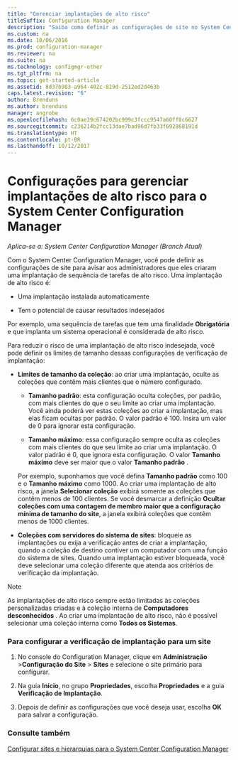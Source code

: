 ```yaml
---
title: "Gerenciar implantações de alto risco"
titleSuffix: Configuration Manager
description: "Saiba como definir as configurações de site no System Center Configuration Manager para avisar os administradores se eles criaram uma implantação de alto risco."
ms.custom: na
ms.date: 10/06/2016
ms.prod: configuration-manager
ms.reviewer: na
ms.suite: na
ms.technology: configmgr-other
ms.tgt_pltfrm: na
ms.topic: get-started-article
ms.assetid: 8d37b983-a964-402c-819d-2512ed2d463b
caps.latest.revision: "6"
author: Brenduns
ms.author: brenduns
manager: angrobe
ms.openlocfilehash: 6c0ae39c674202bc999c3fccc9547a60ff8c6627
ms.sourcegitcommit: c236214b2fcc13dae7bad96d7fb33f692868191d
ms.translationtype: HT
ms.contentlocale: pt-BR
ms.lasthandoff: 10/12/2017
---
```

# <a name="settings-to-manage-high-risk-deployments-for-system-center-configuration-manager"></a>Configurações para gerenciar implantações de alto risco para o System Center Configuration Manager

*Aplica-se a: System Center Configuration Manager (Branch Atual)*


Com o System Center Configuration Manager, você pode definir as configurações de site para avisar aos administradores que eles criaram uma implantação de sequência de tarefas de alto risco. Uma implantação de alto risco é:  

-   Uma implantação instalada automaticamente  

-   Tem o potencial de causar resultados indesejados  

 Por exemplo, uma sequência de tarefas que tem uma finalidade **Obrigatória** e que implanta um sistema operacional é considerada de alto risco.  

 Para reduzir o risco de uma implantação de alto risco indesejada, você pode definir os limites de tamanho dessas configurações de verificação de implantação:  

-   **Limites de tamanho da coleção**: ao criar uma implantação, oculte as coleções que contêm mais clientes que o número configurado.  

    -   **Tamanho padrão**: esta configuração oculta coleções, por padrão, com mais clientes do que o seu limite ao criar uma implantação. Você ainda poderá ver estas coleções ao criar a implantação, mas elas ficam ocultas por padrão. O valor padrão é 100. Insira um valor de 0 para ignorar esta configuração.  

    -   **Tamanho máximo**: essa configuração sempre oculta as coleções com mais clientes do que seu limite ao criar uma implantação. O valor padrão é 0, que ignora esta configuração. O valor **Tamanho máximo** deve ser maior que o valor **Tamanho padrão** .  

     Por exemplo, suponhamos que você defina **Tamanho padrão** como 100 e o **Tamanho máximo** como 1000. Ao criar uma implantação de alto risco, a janela **Selecionar coleção** exibirá somente as coleções que contêm menos de 100 clientes. Se você desmarcar a definição **Ocultar coleções com uma contagem de membro maior que a configuração mínima de tamanho do site**, a janela exibirá coleções que contêm menos de 1000 clientes.  

-   **Coleções com servidores do sistema de sites**: bloqueie as implantações ou exija a verificação antes de criar a implantação, quando a coleção de destino contiver um computador com uma função do sistema de sites. Quando uma implantação estiver bloqueada, você deve selecionar uma coleção diferente que atenda aos critérios de verificação da implantação.  

> [!NOTE]  
>  As implantações de alto risco sempre estão limitadas às coleções personalizadas criadas e à coleção interna de **Computadores desconhecidos** . Ao criar uma implantação de alto risco, não é possível selecionar uma coleção interna como **Todos os Sistemas**.  

### <a name="to-configure-deployment-verification-for-a-site"></a>Para configurar a verificação de implantação para um site  

1.  No console do Configuration Manager, clique em **Administração** >**Configuração do Site** > **Sites** e selecione o site primário para configurar.  

2.  Na guia **Início**, no grupo **Propriedades**, escolha **Propriedades** e a guia **Verificação de Implantação**.  

3.  Depois de definir as configurações que você deseja usar, escolha **OK** para salvar a configuração.  

### <a name="see-also"></a>Consulte também  
 [Configurar sites e hierarquias para o System Center Configuration Manager](../../core/servers/deploy/configure/configure-sites-and-hierarchies.md)
